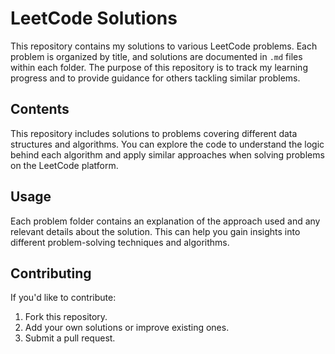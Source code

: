 # LeetCode Solutions

This repository contains my solutions to various LeetCode problems. Each problem is organized by title, and solutions are documented in `.md` files within each folder. The purpose of this repository is to track my learning progress and to provide guidance for others tackling similar problems.

## Contents

This repository includes solutions to problems covering different data structures and algorithms. You can explore the code to understand the logic behind each algorithm and apply similar approaches when solving problems on the LeetCode platform.

## Usage

Each problem folder contains an explanation of the approach used and any relevant details about the solution. This can help you gain insights into different problem-solving techniques and algorithms.

## Contributing

If you'd like to contribute:
1. Fork this repository.
2. Add your own solutions or improve existing ones.
3. Submit a pull request.
